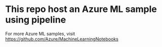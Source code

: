 # This repo host an Azure ML sample using pipeline 

For more Azure ML samples, visit https://github.com/Azure/MachineLearningNotebooks
